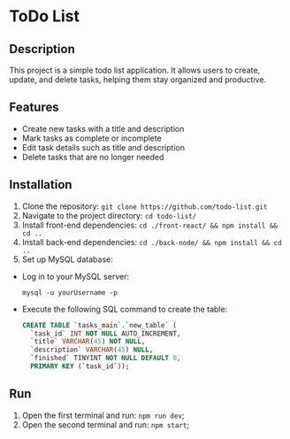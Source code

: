 # ToDo List

## Description
This project is a simple todo list application. It allows users to create, update, and delete tasks, helping them stay organized and productive.

## Features
- Create new tasks with a title and description
- Mark tasks as complete or incomplete
- Edit task details such as title and description
- Delete tasks that are no longer needed

## Installation
1. Clone the repository: `git clone https://github.com/todo-list.git`
2. Navigate to the project directory: `cd todo-list/`
3. Install front-end dependencies: `cd ./front-react/ && npm install && cd ..`
4. Install back-end dependencies: `cd ./back-node/ && npm install && cd ..`
5. Set up MySQL database:
- Log in to your MySQL server:
  ```
  mysql -u yourUsername -p
  ```
- Execute the following SQL command to create the table:
  ```sql
  CREATE TABLE `tasks_main`.`new_table` (
    `task_id` INT NOT NULL AUTO_INCREMENT,
    `title` VARCHAR(45) NOT NULL,
    `description` VARCHAR(45) NULL,
    `finished` TINYINT NOT NULL DEFAULT 0,
    PRIMARY KEY (`task_id`));
  ```


## Run
1. Open the first terminal and run: `npm run dev`;
2. Open the second terminal and run: `npm start`;


